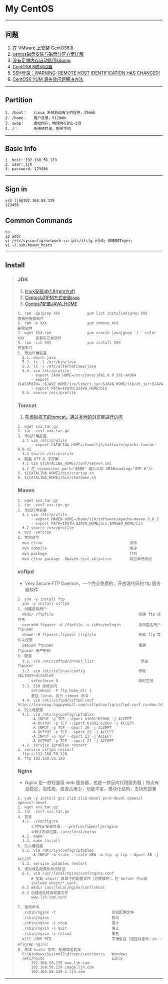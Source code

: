 # My CentOS

---
## 问题
1. [在 VMware 上安装 CentOS6.8](https://www.cnblogs.com/moranlei/p/9333184.html)
2. [centos磁盘安装与磁盘分区方案详解](https://www.cnblogs.com/sunmoonp/p/10968359.html)
3. [没有足够内存自动启用kdump](http://www.360doc.com/content/20/0415/23/67357512_906311206.shtml)
4. [CentOS6.8联网设置](https://blog.csdn.net/Catdingwt/article/details/79585929)
5. [SSH登录：WARNING: REMOTE HOST IDENTIFICATION HAS CHANGED!](https://blog.csdn.net/xlgen157387/article/details/52669709)
6. [CentOS6 YUM 源失效问题解决办法](https://www.cnblogs.com/binbingg/p/14082610.html)
---
## Partition
    1. /boot：   Linux 系统启动有关的程序，256mb
    2. /home：   用户目录，5120mb
    3. swap：    虚拟内存，物理内存的1~2倍
    4. /：       系统根目录，剩余空间
---
## Basic Info
    1. host: 192.168.58.129
    2. user: ljh
    3. password: 123456
---
## Sign in
    ssh ljh@192.168.58.129
    123456
## Common Commands
    su
    ip addr
    vi /etc/sysconfig/network-scripts/ifcfg-eth0; ONBOOT=yes;
    vi ~/.ssh/known_hosts
---
## Install
>### JDK
>1. [linux安装jdk1.8(rpm方式)](https://www.cnblogs.com/myibm/p/9232744.html)
>2. [Centos以RPM方式安装java](ibear.me/2018/11/08/445)
>3. [Centos7配置JAVA_HOME](https://www.cnblogs.com/baojun/p/10832624.html)
>```
>1. rpm -qa|grep XXX            yum list installed|grep XXX             查看已安装软件
>2. rpm -e XXX                  yum remove XXX                          删除软件
>3. wget XXX.rpm                yum search java|grep -i --color XXX     查看可安装软件
>4. rpm -ivh XXX                yum install XXX                         安装软件
>5. 添加环境变量
>   5.1. which java
>   5.2. ls -l /usr/bin/java
>   5.3. ls -l /etc/alternatives/java
>   5.4. vim /etc/profile
>       - export JAVA_HOME=/usr/java/jdk1.8.0_281-amd64
>       - export CLASSPATH=.:$JAVE_HOME/jre/lib/rt.jar:$JAVA_HOME/lib/dt.jar:$JAVA_HOME/lib/tools.jar
>       - export PATH=$PATH:$JAVA_HOME/bin
>   5.5. source /etc/profile
>```
>### Tomcat
>1. [在虚拟机下的tomcat，通过本地的浏览器进行访问](https://jingyan.baidu.com/article/d169e18621a4a1436611d8d3.html)
>```
>1. wget xxx.tar.gz
>2. tar -zxvf xxx.tar.gz
>3. 添加环境变量
>   3.1 vim /etc/profile
>       - export CATALINA_HOME=/home/ljh/software/apache-tomcat-9.0.41
>   3.2 source /etc/profile
>4. 配置 UTF-8 字符集
>   4.1 vim ${CATALINA_HOME}/conf/server.xml
>   4.2 在 <connector port="8080" 最后添加 URIEncoding="UTF-8"/>
>5. ${CATALINA_HOME}/bin/startup.sh
>6. ${CATALINA_HOME}/bin/shutdown.sh
>```
>### Maven
>```
>1. wget xxx.tar.gz
>2. tar -zxvf xxx.tar.gz
>3. 添加环境变量
>   3.1 vim /etc/profile
>       - export MAVEN_HOME=/home/ljh/software/apache-maven-3.6.3
>       - export PATH=$PATH:$JAVA_HOME/bin:$MAVEN_HOME/bin
>   3.2 source /etc/profile
>4. mvn -version
>5. 常用命令
>   mvn clean                                       清除
>   mvn compile                                     编译
>   mvn package                                     打包
>   mvn clean package -Dmaven.test.skip=true        跳过单元测试
>```
>### vsftpd
>- Very Secure FTP Daemon，一个完全免费的、开放源代码的 ftp 服务器软件
>```
>1. yum -y install ftp
>   yum -y install vsftpd
>2. 创建虚拟用户
>   mkdir /ftpfile                                      创建 ftp 文件夹
>   useradd ftpuser -d /ftpfile -s /sbin/nologin        添加匿名用户 ftpuser
>   chown -R ftpuser.ftpuser /ftpfile                   修改 ftp 文件夹权限
>   passwd ftpuser                                      重置 ftpuser 用户密码
>3. 配置
>   3.1. vim /etc/vsftpd/chroot_list                     添加 ftpuser 
>   3.2. vim /etc/selinux/config                        修改 SELINUX=disabled
>       setenforce 0                                    临时生效
>   3.3. 550 拒绝访问
>       setsebool -P ftp_home_dir 1
>       重启 linux，执行 reboot 命令
>   4.4. vim /etc/vsftpd/vsftpd.conf                    http://learning.happymmall.com/vsftpdconfig/vsftpd.conf.readme.html
>4. 防火墙配置
>   4.1. vim /etc/sysconfig/iptables
>       -A INPUT -p TCP --dport 61001:62000 -j ACCEPT
>       -A OUTPUT -p TCP --sport 61001:62000 -j ACCEPT
>       -A INPUT -p TCP --dport 20 -j ACCEPT
>       -A OUTPUT -p TCP --sport 20 -j ACCEPT
>       -A INPUT -p TCP --dport 21 -j ACCEPT
>       -A OUTPUT -p TCP --sport 21 -j ACCEPT
>   4.2. service iptables restart
>5. service vsftpd restart
>   ftp://192.168.58.129                           
>6. ftp 192.168.58.129
>```
>### Nginx
>- Nginx 是一款轻量级 web 服务器，也是一款反向代理服务器；特点有高稳定，高性能，资源占用少，功能丰富，模块化结构，支持热部署
>```
>1. yum -y install gcc zlib zlib-devel pcre-devel openssl openssl-devel
>2. wget xxx.tar.gz
>3. tar -zxvf xxx.tar.gz
>4. 安装
>   4.1. ./configure
>       ①可指定安装目录，--prefix=/home/ljh/nginx
>       ②默认安装位置，/usr/local/nginx
>   4.2. make
>   4.3. make install
>5. 防火墙设置
>   5.1. vim /etc/sysconfig/iptables
>       -A INPUT -m state --state NEW -m tcp -p tcp --dport 80 -j ACCEPT
>   5.2. service iptables restart
>6. 虚拟域名配置及测试验证
>   6.1. vim /usr/local/nginx/conf/nginx.conf
>       # 加载 vhost/ 目录下的配置文件（方便维护），在 Server 节点前
>       include vhost/*.conf;                             
>   6.2 mkdir /usr/local/nginx/conf/vhost
>   6.3 创建域名转发配置文件
>       www.ljh.com.conf
>       ...
>7. 常用命令
>   ./sbin/nginx -t                         测试配置文件
>   ./sbin/nginx                            启动
>   ./sbin/nginx -s stop                    停止
>   ./sbin/ngxin -s quit                    停止
>   ./sbin/ngxin -s reload                  重启
>   kill -HUP PID                           平滑重启（进程号查询：ps -ef|grep nginx）
>8. 修改 hosts 文件，配置域名转发
>   C:\Windows\System32\dirvers\etc\hosts   Windows
>   /etc/hosts                              Linux
>       192.168.58.129 www.ljh.com
>       192.168.58.129 image.ljh.com
>       192.168.58.129 s.ljh.com
>```
---